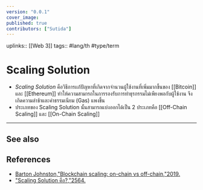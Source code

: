 ```yaml
---
version: "0.0.1"
cover_image:
published: true
contributors: ["Sutida"]
---
```

uplinks:: [[Web 3]]
tags:: #lang/th #type/term

# Scaling Solution
- *Scaling Solution* คือวิธีการเเก้ปัญหาที่เกิดจากจำนวนผู้ใช้งานที่เพิ่มมากขึ้นของ [[Bitcoin]] และ [[Ethereum]] ทำให้ความสามารถในการรองรับการทำธุรกรรมไม่เพียงพอกับผู้ใช้งาน จึงเกิดความล่าช้าและค่าธรรมเนียม (Gas) แพงขึ้น
- ประเภทของ Scaling Solution นั้นสามารถแบ่งออกได้เป็น 2 ประเภทคือ [[Off-Chain Scaling]] และ [[On-Chain Scaling]]
---
## See also
## References
- [Barton Johnston,"Blockchain scaling: on-chain vs off-chain,"2019.](https://bdtechtalks.com/2019/09/16/blockchain-scaling-on-chain-vs-off-chain/)
- ["Scaling Solution คือ?,"2564.](https://academy.bitcoinaddict.org/blockchain-scaling-solution/)
